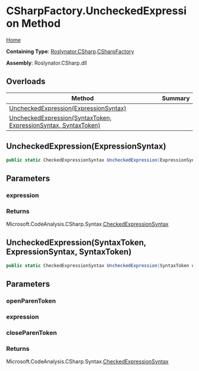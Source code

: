 # CSharpFactory\.UncheckedExpression Method

[Home](../../../../README.md)

**Containing Type**: [Roslynator.CSharp](../../README.md)\.[CSharpFactory](../README.md)

**Assembly**: Roslynator\.CSharp\.dll

## Overloads

| Method | Summary |
| ------ | ------- |
| [UncheckedExpression(ExpressionSyntax)](#Roslynator_CSharp_CSharpFactory_UncheckedExpression_Microsoft_CodeAnalysis_CSharp_Syntax_ExpressionSyntax_) | |
| [UncheckedExpression(SyntaxToken, ExpressionSyntax, SyntaxToken)](#Roslynator_CSharp_CSharpFactory_UncheckedExpression_Microsoft_CodeAnalysis_SyntaxToken_Microsoft_CodeAnalysis_CSharp_Syntax_ExpressionSyntax_Microsoft_CodeAnalysis_SyntaxToken_) | |

## UncheckedExpression\(ExpressionSyntax\)<a name="Roslynator_CSharp_CSharpFactory_UncheckedExpression_Microsoft_CodeAnalysis_CSharp_Syntax_ExpressionSyntax_"></a>

```csharp
public static CheckedExpressionSyntax UncheckedExpression(ExpressionSyntax expression)
```

## Parameters

### expression





### Returns

Microsoft\.CodeAnalysis\.CSharp\.Syntax\.[CheckedExpressionSyntax](https://docs.microsoft.com/en-us/dotnet/api/microsoft.codeanalysis.csharp.syntax.checkedexpressionsyntax)

## UncheckedExpression\(SyntaxToken, ExpressionSyntax, SyntaxToken\)<a name="Roslynator_CSharp_CSharpFactory_UncheckedExpression_Microsoft_CodeAnalysis_SyntaxToken_Microsoft_CodeAnalysis_CSharp_Syntax_ExpressionSyntax_Microsoft_CodeAnalysis_SyntaxToken_"></a>

```csharp
public static CheckedExpressionSyntax UncheckedExpression(SyntaxToken openParenToken, ExpressionSyntax expression, SyntaxToken closeParenToken)
```

## Parameters

### openParenToken





### expression





### closeParenToken





### Returns

Microsoft\.CodeAnalysis\.CSharp\.Syntax\.[CheckedExpressionSyntax](https://docs.microsoft.com/en-us/dotnet/api/microsoft.codeanalysis.csharp.syntax.checkedexpressionsyntax)

